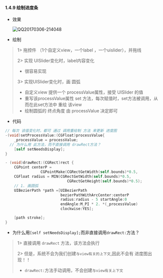 #### 1.4.9 绘制进度条

- 效果

  ![QQ20170306-214048](/Users/mac/iOSBook/assets/QQ20170306-214048.gif)

- 绘制

> 1> 拖控件 （1个自定义view，一个label ，一个uislider），并拖线
>
> 2> 实现 UISlider变化时，label内容变化
>
> - 很容易实现
>
> 3> 实现UISlider变化时，画 圆弧
>
> - 自定义view 提供一个 processValue属性，接受 UISlider 的值
> - 重写该processValue属性 set 方法，每次赋值时，set方法被调用，从而在此set方法中 重绘 该view
> - 绘制圆弧的 终点角度 由 processValue 决定即可

- 代码

```objective-c
// 每次 该值变化时，都可 通过 调用重绘制 方法 来更新 进度图
-(void)setProcessValue:(CGFloat)processValue{
    _processValue = processValue;
  // 为什么用 此方法，而不直接调用 drawRect方法？
    [self setNeedsDisplay];
}

- (void)drawRect:(CGRect)rect {
    CGPoint centerP = 		  
      			CGPointMake(CGRectGetWidth(self.bounds)*0.5, 							CGRectGetHeight(self.bounds)*0.5);
    CGFloat radius = MIN(CGRectGetWidth(self.bounds)*0.5, 
                         	CGRectGetHeight(self.bounds)*0.5);
    // 1. 画圆弧
    UIBezierPath *path =[UIBezierPath 
                         bezierPathWithArcCenter:centerP 
                         radius:radius - 5 startAngle:0 
                         endAngle:M_PI * 2. *(_processValue) 
                         clockwise:YES];

    [path stroke];
}
```

- 为什么用```[self setNeedsDisplay];```而非直接调用```drawRect:```方法？

> 1> 直接调用 ```drawRect```  方法，该方法会执行
>
> 2> 但是，系统不会为我们创建```与view有关的上下文```,因此不会有 进度图出现！！
>
> - ```drawRect:```方法手动调用，不会创建```与view有关上下文```

#### 